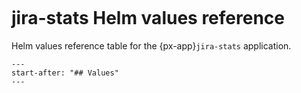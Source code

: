 ```{px-app-values} jira-stats
```

# jira-stats Helm values reference

Helm values reference table for the {px-app}`jira-stats` application.

```{include} ../../../applications/jira-stats/README.md
---
start-after: "## Values"
---
```